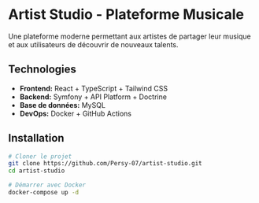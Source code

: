 # Artist Studio - Plateforme Musicale

Une plateforme moderne permettant aux artistes de partager leur musique et aux utilisateurs de découvrir de nouveaux talents.

## Technologies

- **Frontend:** React + TypeScript + Tailwind CSS
- **Backend:** Symfony + API Platform + Doctrine
- **Base de données:** MySQL
- **DevOps:** Docker + GitHub Actions

## Installation

```bash
# Cloner le projet
git clone https://github.com/Persy-07/artist-studio.git
cd artist-studio

# Démarrer avec Docker
docker-compose up -d